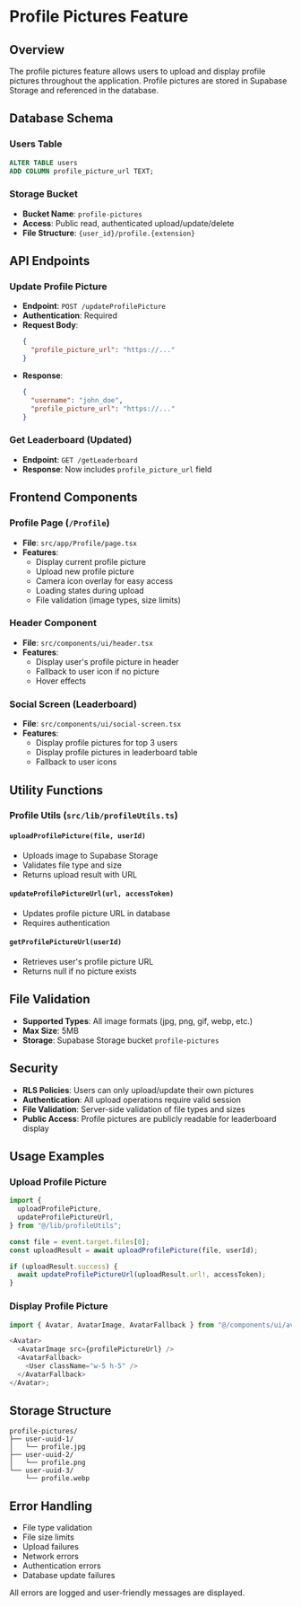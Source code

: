 # Profile Pictures Feature

## Overview

The profile pictures feature allows users to upload and display profile pictures throughout the application. Profile pictures are stored in Supabase Storage and referenced in the database.

## Database Schema

### Users Table

```sql
ALTER TABLE users
ADD COLUMN profile_picture_url TEXT;
```

### Storage Bucket

- **Bucket Name**: `profile-pictures`
- **Access**: Public read, authenticated upload/update/delete
- **File Structure**: `{user_id}/profile.{extension}`

## API Endpoints

### Update Profile Picture

- **Endpoint**: `POST /updateProfilePicture`
- **Authentication**: Required
- **Request Body**:
  ```json
  {
    "profile_picture_url": "https://..."
  }
  ```
- **Response**:
  ```json
  {
    "username": "john_doe",
    "profile_picture_url": "https://..."
  }
  ```

### Get Leaderboard (Updated)

- **Endpoint**: `GET /getLeaderboard`
- **Response**: Now includes `profile_picture_url` field

## Frontend Components

### Profile Page (`/Profile`)

- **File**: `src/app/Profile/page.tsx`
- **Features**:
  - Display current profile picture
  - Upload new profile picture
  - Camera icon overlay for easy access
  - Loading states during upload
  - File validation (image types, size limits)

### Header Component

- **File**: `src/components/ui/header.tsx`
- **Features**:
  - Display user's profile picture in header
  - Fallback to user icon if no picture
  - Hover effects

### Social Screen (Leaderboard)

- **File**: `src/components/ui/social-screen.tsx`
- **Features**:
  - Display profile pictures for top 3 users
  - Display profile pictures in leaderboard table
  - Fallback to user icons

## Utility Functions

### Profile Utils (`src/lib/profileUtils.ts`)

#### `uploadProfilePicture(file, userId)`

- Uploads image to Supabase Storage
- Validates file type and size
- Returns upload result with URL

#### `updateProfilePictureUrl(url, accessToken)`

- Updates profile picture URL in database
- Requires authentication

#### `getProfilePictureUrl(userId)`

- Retrieves user's profile picture URL
- Returns null if no picture exists

## File Validation

- **Supported Types**: All image formats (jpg, png, gif, webp, etc.)
- **Max Size**: 5MB
- **Storage**: Supabase Storage bucket `profile-pictures`

## Security

- **RLS Policies**: Users can only upload/update their own pictures
- **Authentication**: All upload operations require valid session
- **File Validation**: Server-side validation of file types and sizes
- **Public Access**: Profile pictures are publicly readable for leaderboard display

## Usage Examples

### Upload Profile Picture

```typescript
import {
  uploadProfilePicture,
  updateProfilePictureUrl,
} from "@/lib/profileUtils";

const file = event.target.files[0];
const uploadResult = await uploadProfilePicture(file, userId);

if (uploadResult.success) {
  await updateProfilePictureUrl(uploadResult.url!, accessToken);
}
```

### Display Profile Picture

```typescript
import { Avatar, AvatarImage, AvatarFallback } from "@/components/ui/avatar";

<Avatar>
  <AvatarImage src={profilePictureUrl} />
  <AvatarFallback>
    <User className="w-5 h-5" />
  </AvatarFallback>
</Avatar>;
```

## Storage Structure

```
profile-pictures/
├── user-uuid-1/
│   └── profile.jpg
├── user-uuid-2/
│   └── profile.png
└── user-uuid-3/
    └── profile.webp
```

## Error Handling

- File type validation
- File size limits
- Upload failures
- Network errors
- Authentication errors
- Database update failures

All errors are logged and user-friendly messages are displayed.
